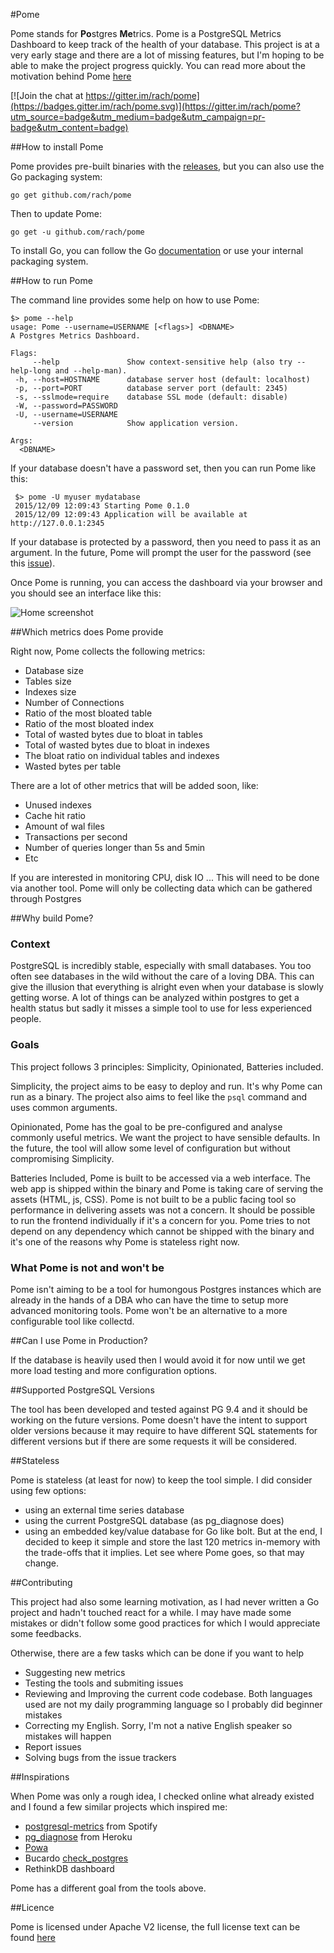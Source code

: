 #Pome

Pome stands for **Po**stgres **Me**trics.
Pome is a PostgreSQL Metrics Dashboard to keep track of the health of your database.
This project is at a very early stage and there are a lot of missing features,
but I'm hoping to be able to make the project progress quickly.
You can read more about the motivation behind Pome [here](http://rachbelaid.com/introducing-pome)


[![Join the chat at https://gitter.im/rach/pome](https://badges.gitter.im/rach/pome.svg)](https://gitter.im/rach/pome?utm_source=badge&utm_medium=badge&utm_campaign=pr-badge&utm_content=badge)


##How to install Pome

Pome provides pre-built binaries with the [releases](https://github.com/rach/pome/releases), but you can also use the Go packaging system:

    go get github.com/rach/pome
   
Then to update Pome:

    go get -u github.com/rach/pome

To install Go, you can follow the Go [documentation](https://golang.org/doc/install) or use your internal packaging system. 

##How to run Pome

The command line provides some help on how to use Pome:

   
    $> pome --help
    usage: Pome --username=USERNAME [<flags>] <DBNAME>
    A Postgres Metrics Dashboard.

    Flags:
         --help               Show context-sensitive help (also try --help-long and --help-man).
     -h, --host=HOSTNAME      database server host (default: localhost)
     -p, --port=PORT          database server port (default: 2345)
     -s, --sslmode=require    database SSL mode (default: disable)
     -W, --password=PASSWORD
     -U, --username=USERNAME
         --version            Show application version.

    Args:
      <DBNAME>

If your database doesn't have a password set, then you can run Pome like this:

     $> pome -U myuser mydatabase
     2015/12/09 12:09:43 Starting Pome 0.1.0
     2015/12/09 12:09:43 Application will be available at http://127.0.0.1:2345

If your database is protected by a password, then you need to pass it as an argument.
In the future, Pome will prompt the user for the password (see this [issue](https://github.com/rach/pome/issues/16)).

Once Pome is running, you can access the dashboard via your browser and you should see an interface like this:

![Home screenshot](https://raw.githubusercontent.com/rach/pome/master/screenshots/home.png)

##Which metrics does Pome provide

Right now, Pome collects the following metrics:

- Database size
- Tables size
- Indexes size
- Number of Connections
- Ratio of the most bloated table
- Ratio of the most bloated index
- Total of wasted bytes due to bloat in tables
- Total of wasted bytes due to bloat in indexes
- The bloat ratio on individual tables and indexes
- Wasted bytes per table

There are a lot of other metrics that will be added soon, like:

- Unused indexes
- Cache hit ratio
- Amount of wal files
- Transactions per second
- Number of queries longer than 5s and 5min
- Etc 

If you are interested in monitoring CPU, disk IO ... This will need to be done via another tool.
Pome will only be collecting data which can be gathered through Postgres 

##Why build Pome?
### Context

PostgreSQL is incredibly stable, especially with small databases. You too often see databases in the wild without the care of a loving DBA.
This can give the illusion that everything is alright even when your database is slowly getting worse. A lot of things can be analyzed within postgres to get a health status but sadly it misses a simple tool to use for less experienced people.

### Goals

This project follows 3 principles: Simplicity, Opinionated, Batteries included. 

Simplicity, the project aims to be easy to deploy and run. It's why Pome can run as a binary. The project also aims to feel like the `psql` command and uses common arguments. 

Opinionated, Pome has the goal to be pre-configured and analyse commonly useful metrics. We want the project to have sensible defaults. In the future, the tool will allow some level of configuration but without compromising Simplicity. 

Batteries Included, Pome is built to be accessed via a web interface. The web app is shipped within the binary and Pome is taking care of serving the assets (HTML, js, CSS). Pome is not built to be a public facing tool so performance in delivering assets was not a concern. It should be possible to run the frontend individually if it's a concern for you. Pome tries to not depend on any dependency which cannot be shipped with the binary and it's one of the reasons why Pome is stateless right now.

### What Pome is not and won't be

Pome isn't aiming to be a tool for humongous Postgres instances which are already in the hands of a DBA who can have the time to setup more advanced monitoring tools. Pome won't be an alternative to a more configurable tool like collectd.


##Can I use Pome in Production?

If the database is heavily used then I would avoid it for now until we get more load testing and more configuration options. 

##Supported PostgreSQL Versions

The tool has been developed and tested against PG 9.4 and it should be working on the future versions.
Pome doesn't have the intent to support older versions because it may require to have different SQL statements for different versions but if there are some requests it will be considered.

##Stateless

Pome is stateless (at least for now) to keep the tool simple. I did consider using few options:
- using an external time series database
- using the current PostgreSQL database (as pg_diagnose does)
- using an embedded key/value database for Go like bolt.
But at the end, I decided to keep it simple and store the last 120 metrics in-memory with the trade-offs that it implies.
Let see where Pome goes, so that may change.

##Contributing 

This project had also some learning motivation, as I had never written a Go project and hadn't touched react for a while. I may have made some mistakes or didn't follow some good practices for which I would appreciate some feedbacks.

Otherwise, there are a few tasks which can be done if you want to help

- Suggesting new metrics
- Testing the tools and submiting issues
- Reviewing and Improving the current code codebase.
Both languages used are not my daily programming language so I probably did beginner mistakes
- Correcting my English. Sorry, I'm not a native English speaker so mistakes will happen
- Report issues
- Solving bugs from the issue trackers

##Inspirations

When Pome was only a rough idea, I checked online what already existed and I found a few similar projects which inspired me:

- [postgresql-metrics](https://github.com/spotify/postgresql-metrics) from Spotify
- [pg_diagnose](https://github.com/heroku/pgdiagnose) from Heroku
- [Powa](http://dalibo.github.io/powa/)
- Bucardo [check_postgres](https://bucardo.org/check_postgres/)
- RethinkDB dashboard

Pome has a different goal from the tools above.

##Licence 

Pome is licensed under Apache V2 license, the full license text can be found [here](https://github.com/rach/pome/blob/master/LICENSE)
